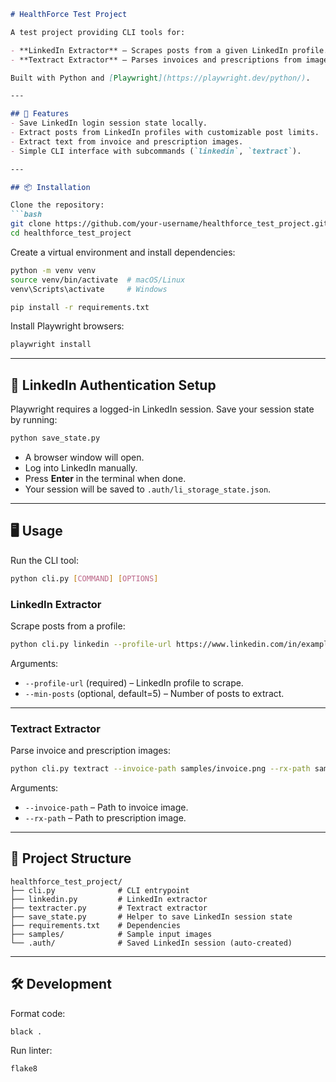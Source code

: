 ````markdown
# HealthForce Test Project

A test project providing CLI tools for:

- **LinkedIn Extractor** – Scrapes posts from a given LinkedIn profile.  
- **Textract Extractor** – Parses invoices and prescriptions from image files.  

Built with Python and [Playwright](https://playwright.dev/python/).

---

## 🚀 Features
- Save LinkedIn login session state locally.
- Extract posts from LinkedIn profiles with customizable post limits.
- Extract text from invoice and prescription images.
- Simple CLI interface with subcommands (`linkedin`, `textract`).

---

## 📦 Installation

Clone the repository:
```bash
git clone https://github.com/your-username/healthforce_test_project.git
cd healthforce_test_project
````

Create a virtual environment and install dependencies:

```bash
python -m venv venv
source venv/bin/activate  # macOS/Linux
venv\Scripts\activate     # Windows

pip install -r requirements.txt
```

Install Playwright browsers:

```bash
playwright install
```

---

## 🔑 LinkedIn Authentication Setup

Playwright requires a logged-in LinkedIn session.
Save your session state by running:

```bash
python save_state.py
```

* A browser window will open.
* Log into LinkedIn manually.
* Press **Enter** in the terminal when done.
* Your session will be saved to `.auth/li_storage_state.json`.

---

## 🖥️ Usage

Run the CLI tool:

```bash
python cli.py [COMMAND] [OPTIONS]
```

### LinkedIn Extractor

Scrape posts from a profile:

```bash
python cli.py linkedin --profile-url https://www.linkedin.com/in/example/ --min-posts 5
```

Arguments:

* `--profile-url` (required) – LinkedIn profile to scrape.
* `--min-posts` (optional, default=5) – Number of posts to extract.

---

### Textract Extractor

Parse invoice and prescription images:

```bash
python cli.py textract --invoice-path samples/invoice.png --rx-path samples/rx.png
```

Arguments:

* `--invoice-path` – Path to invoice image.
* `--rx-path` – Path to prescription image.

---

## 📂 Project Structure

```
healthforce_test_project/
├── cli.py              # CLI entrypoint
├── linkedin.py         # LinkedIn extractor
├── textracter.py       # Textract extractor
├── save_state.py       # Helper to save LinkedIn session state
├── requirements.txt    # Dependencies
├── samples/            # Sample input images
└── .auth/              # Saved LinkedIn session (auto-created)
```

---

## 🛠️ Development

Format code:

```bash
black .
```

Run linter:

```bash
flake8
```
